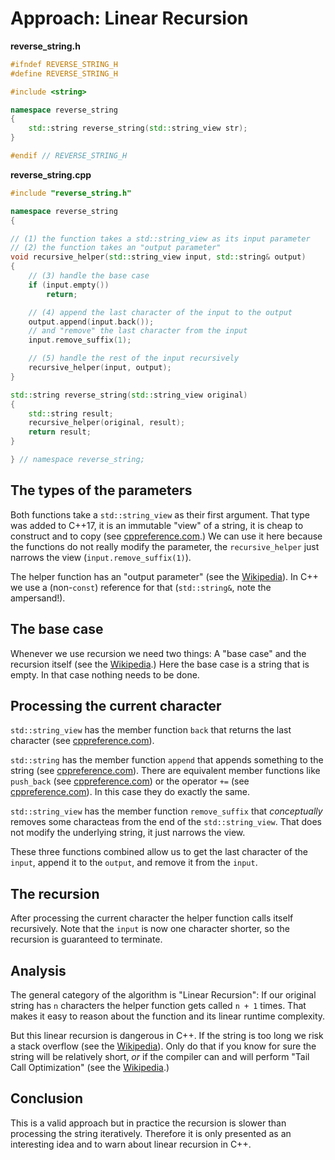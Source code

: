 # Approach: Linear Recursion

**reverse_string.h**
```cpp
#ifndef REVERSE_STRING_H
#define REVERSE_STRING_H

#include <string>

namespace reverse_string
{
    std::string reverse_string(std::string_view str);
}

#endif // REVERSE_STRING_H
```

**reverse_string.cpp**
```cpp
#include "reverse_string.h"

namespace reverse_string
{

// (1) the function takes a std::string_view as its input parameter
// (2) the function takes an "output parameter"
void recursive_helper(std::string_view input, std::string& output)
{
    // (3) handle the base case
    if (input.empty())
        return;

    // (4) append the last character of the input to the output
    output.append(input.back());
    // and "remove" the last character from the input
    input.remove_suffix(1);

    // (5) handle the rest of the input recursively
    recursive_helper(input, output);
}

std::string reverse_string(std::string_view original)
{
    std::string result;
    recursive_helper(original, result);
    return result;
}

} // namespace reverse_string;
```

## The types of the parameters

Both functions take a `std::string_view` as their first argument.
That type was added to C++17, it is an immutable "view" of a string, it is cheap to construct and to copy (see [cppreference.com][cppref-stringview].)
We can use it here because the functions do not really modify the parameter, the `recursive_helper` just narrows the view (`input.remove_suffix(1)`).

The helper function has an "output parameter" (see the [Wikipedia][wiki-output-parameter]).
In C++ we use a (non-`const`) reference for that (`std::string&`, note the ampersand!).

## The base case

Whenever we use recursion we need two things:
A "base case" and the recursion itself (see the [Wikipedia][wiki-recursion].)
Here the base case is a string that is empty.
In that case nothing needs to be done.

## Processing the current character

`std::string_view` has the member function `back` that returns the last character (see [cppreference.com][cppref-stringview-back]).

`std::string` has the member function `append` that appends something to the string (see [cppreference.com][cppref-string-append]).
There are equivalent member functions like `push_back` (see [cppreference.com][cppref-string-pushback]) or the operator `+=` (see [cppreference.com][cppref-string-operator-plus-assign]).
In this case they do exactly the same.

`std::string_view` has the member function `remove_suffix` that *conceptually* removes some characteas from the end of the `std::string_view`.
That does not modify the underlying string, it just narrows the view.

These three functions combined allow us to get the last character of the `input`, append it to the `output`, and remove it from the `input`.

## The recursion

After processing the current character the helper function calls itself recursively.
Note that the `input` is now one character shorter, so the recursion is guaranteed to terminate.

## Analysis

The general category of the algorithm is "Linear Recursion":
If our original string has `n` characters the helper function gets called `n + 1` times.
That makes it easy to reason about the function and its linear runtime complexity.

But this linear recursion is dangerous in C++.
If the string is too long we risk a stack overflow (see the [Wikipedia][wiki-stack-overflow]).
Only do that if you know for sure the string will be relatively short, *or* if the compiler can and will perform "Tail Call Optimization" (see the [Wikipedia][wiki-tail-call].)

## Conclusion

This is a valid approach but in practice the recursion is slower than processing the string iteratively.
Therefore it is only presented as an interesting idea and to warn about linear recursion in C++.

[cppref-stringview]: https://en.cppreference.com/w/cpp/string/basic_string_view
[wiki-output-parameter]: https://en.wikipedia.org/wiki/Parameter_(computer_programming)#Output_parameters
[wiki-recursion]: https://en.wikipedia.org/wiki/Recursion_(computer_science)
[cppref-stringview-back]: https://en.cppreference.com/w/cpp/string/basic_string_view/back
[cppref-string-append]: https://en.cppreference.com/w/cpp/string/basic_string/append
[cppref-string-pushback]: https://en.cppreference.com/w/cpp/string/basic_string/push_back
[cppref-string-operator-plus-assign]: https://en.cppreference.com/w/cpp/string/basic_string/operator%2B%3D
[cppref-stringview-removesuffix]: https://en.cppreference.com/w/cpp/string/basic_string_view/remove_suffix
[wiki-stack-overflow]: https://en.wikipedia.org/wiki/Stack_overflow
[wiki-tail-call]: https://en.wikipedia.org/wiki/Tail_call

